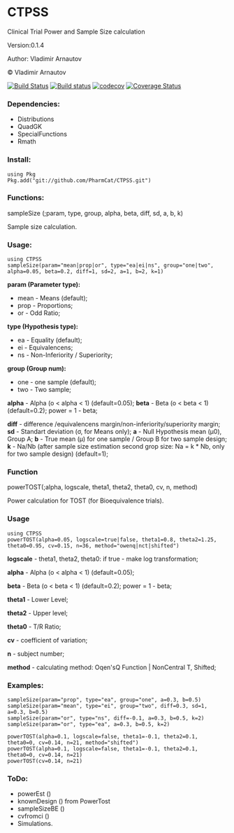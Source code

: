 # CTPSS
 Clinical Trial Power and Sample Size calculation


Version:0.1.4

Author: Vladimir Arnautov

&copy; Vladimir Arnautov

[![Build Status](https://travis-ci.com/PharmCat/CTPSS.svg?branch=master)](https://travis-ci.com/PharmCat/CTPSS)
[![Build status](https://ci.appveyor.com/api/projects/status/c7x06t501eqjvd6s?svg=true)](https://ci.appveyor.com/project/PharmCat/ctpss)
[![codecov](https://codecov.io/gh/PharmCat/CTPSS/branch/master/graph/badge.svg)](https://codecov.io/gh/PharmCat/CTPSS)
[![Coverage Status](https://coveralls.io/repos/github/PharmCat/CTPSS/badge.svg?branch=master)](https://coveralls.io/github/PharmCat/CTPSS?branch=master)
### Dependencies:

 - Distributions
 - QuadGK
 - SpecialFunctions
 - Rmath

### Install:
```
using Pkg
Pkg.add("git://github.com/PharmCat/CTPSS.git")
```

### Functions:

sampleSize (;param, type, group, alpha, beta, diff, sd, a, b, k)

Sample size calculation.

### Usage:
```
using CTPSS
sampleSize(param="mean|prop|or", type="ea|ei|ns", group="one|two", alpha=0.05, beta=0.2, diff=1, sd=2, a=1, b=2, k=1)

```

**param (Parameter type):**
- mean - Means (default);
- prop - Proportions;
- or - Odd Ratio;

**type (Hypothesis type):**
- ea - Equality  (default);
- ei - Equivalencens;
- ns - Non-Inferiority / Superiority;

**group (Group num):**
- one - one sample  (default);
- two - Two sample;

**alpha** - Alpha (o < alpha < 1)  (default=0.05);
**beta** - Beta (o < beta < 1) (default=0.2); power = 1 - beta;

**diff** - difference /equivalencens margin/non-inferiority/superiority margin;
**sd** - Standart deviation (σ, for Means only);
**a** - Null Hypothesis mean (μ0), Group A;
**b** - True mean (μ) for one sample / Group B for two sample design;
**k** - Na/Nb (after sample size estimation second grop size: Na = k * Nb, only for two sample design) (default=1);

### Function

powerTOST(;alpha, logscale, theta1, theta2, theta0, cv, n, method)

Power calculation for TOST (for Bioequivalence trials).

### Usage

```
using CTPSS
powerTOST(alpha=0.05, logscale=true|false, theta1=0.8, theta2=1.25, theta0=0.95, cv=0.15, n=36, method="owenq|nct|shifted")
```
**logscale** - theta1, theta2, theta0: if true - make log transformation;

**alpha** - Alpha (o < alpha < 1)  (default=0.05);

**beta** - Beta (o < beta < 1) (default=0.2); power = 1 - beta;

**theta1** - Lower Level;

**theta2** - Upper level;

**theta0** - T/R Ratio;

**cv** - coefficient of variation;

**n** - subject number;

**method** - calculating method: Oqen'sQ Function | NonCentral T, Shifted;

### Examples:

```
sampleSize(param="prop", type="ea", group="one", a=0.3, b=0.5)
sampleSize(param="mean", type="ei", group="two", diff=0.3, sd=1, a=0.3, b=0.5)
sampleSize(param="or", type="ns", diff=-0.1, a=0.3, b=0.5, k=2)
sampleSize(param="or", type="ea", a=0.3, b=0.5, k=2)

powerTOST(alpha=0.1, logscale=false, theta1=-0.1, theta2=0.1, theta0=0, cv=0.14, n=21, method="shifted")
powerTOST(alpha=0.1, logscale=false, theta1=-0.1, theta2=0.1, theta0=0, cv=0.14, n=21)
powerTOST(cv=0.14, n=21)
```

### ToDo:

 - powerEst ()
 - knownDesign () from PowerTost
 - sampleSizeBE ()
 - cvfromci ()
 - Simulations.
